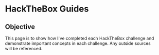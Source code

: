 # HackTheBox Guides
## Objective
This page is to show how I've completed each HackTheBox challenge and demonstrate important concepts in each challenge. Any outside sources will be referenced.
